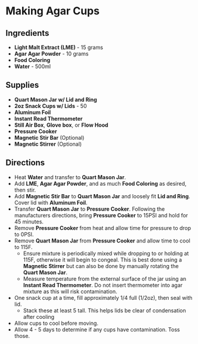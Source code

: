 # Making Agar Cups

## Ingredients
- **Light Malt Extract (LME)** - 15 grams
- **Agar Agar Powder** - 10 grams
- **Food Coloring**
- **Water** - 500ml

## Supplies
- **Quart Mason Jar w/ Lid and Ring**
- **2oz Snack Cups w/ Lids** - 50
- **Aluminum Foil**
- **Instant Read Thermometer**
- **Still Air Box**, **Glove box**, or **Flow Hood**
- **Pressure Cooker**
- **Magnetic Stir Bar** (Optional)
- **Magnetic Stirrer** (Optional)

## Directions
- Heat **Water** and transfer to **Quart Mason Jar**.
- Add **LME**, **Agar Agar Powder**, and as much **Food Coloring** as desired, then stir.
- Add **Magnetic Stir Bar** to **Quart Mason Jar** and loosely fit **Lid and Ring**. Cover lid with **Aluminum Foil**.
- Transfer **Quart Mason Jar** to **Pressure Cooker**. Following the manufacturers directions, bring **Pressure Cooker** to 15PSI and hold for 45 minutes.
- Remove **Pressure Cooker** from heat and allow time for pressure to drop to 0PSI.
- Remove **Quart Mason Jar** from **Pressure Cooker** and allow time to cool to 115F.
    - Ensure mixture is periodically mixed while dropping to or holding at 115F, otherwise it will begin to
congeal. This is best done using a **Magnetic Stirrer** but can also be done by manually rotating the **Quart Mason Jar**.
    - Measure temperature from the external surface of the jar using an **Instant Read Thermometer**. Do not insert thermometer into agar mixture as this will risk contamination.
- One snack cup at a time, fill approximately 1/4 full (1/2oz), then seal with lid.
    - Stack these at least 5 tall. This helps lids be clear of condensation after cooling
- Allow cups to cool before moving.
- Allow 4 - 5 days to determine if any cups have contamination. Toss those.

